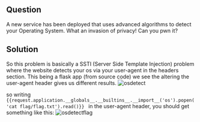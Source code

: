 ## Question
A new service has been deployed that uses advanced algorithms to detect your Operating System. What an invasion of privacy! Can you pwn it?

## Solution
So this problem is basically a SSTI (Server Side Template Injection) problem where the website detects your os via your user-agent in the headers section. This being a flask app (from source code) we see the altering the user-agent header gives us different results.
![osdetect](https://github.com/user-attachments/assets/c998d4af-b141-4e84-8f52-0edd13f9bbc6)

so writing ```{{request.application.__globals__.__builtins__.__import__('os').popen('cat flag/flag.txt').read()}} ``` in the user-agent header, you should get something like this:
![osdetectflag](https://github.com/user-attachments/assets/2fb6fe07-d93c-4b6f-860b-f6c67eab793e)




